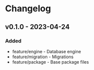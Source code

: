 # Changelog

## v0.1.0 - 2023-04-24

### Added

- feature/engine - Database engine
- feature/migration - Migrations
- feature/package - Base package files

